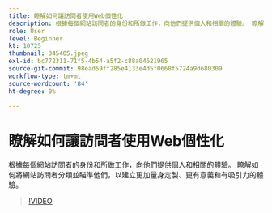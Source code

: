 ```yaml
---
title: 瞭解如何讓訪問者使用Web個性化
description: 根據每個網站訪問者的身份和所做工作，向他們提供個人和相關的體驗。 瞭解如何將網站訪問者分類並瞄準他們，以建立更加量身定製、更有意義和有吸引力的體驗。
role: User
level: Beginner
kt: 10725
thumbnail: 345405.jpeg
exl-id: bc772311-71f5-4b54-a5f2-c88a04621965
source-git-commit: 98ead59ff285e4133e4d5f0668f5724a9d680309
workflow-type: tm+mt
source-wordcount: '84'
ht-degree: 0%

---
```


# 瞭解如何讓訪問者使用Web個性化

根據每個網站訪問者的身份和所做工作，向他們提供個人和相關的體驗。 瞭解如何將網站訪問者分類並瞄準他們，以建立更加量身定製、更有意義和有吸引力的體驗。

>[!VIDEO](https://video.tv.adobe.com/v/345405/?quality=12&learn=on)
